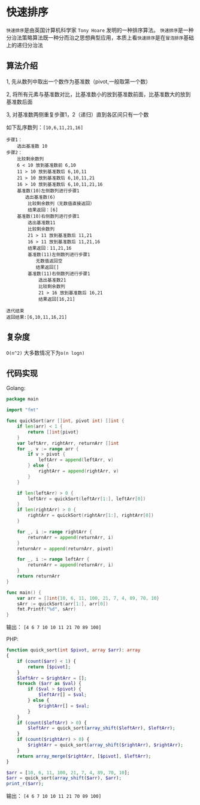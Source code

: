 # 快速排序

`快速排序`是由英国计算机科学家 `Tony Hoare` 发明的一种排序算法。
`快速排序`是一种分治法策略算法既一种分而治之思想典型应用，本质上看`快速排序`是在`冒泡排序`基础上的递归分治法

## 算法介绍

1, 先从数列中取出一个数作为基准数（pivot,一般取第一个数）

2, 将所有元素与基准数对比，比基准数小的放到基准数前面，比基准数大的放到基准数后面

3, 对基准数两侧重复步骤1，2（递归）直到各区间只有一个数


如下乱序数列：`[10,6,11,21,16]`

```
步骤1：
    选出基准数 10
步骤2：
    比较剩余数列
    6 < 10 放到基准数前 6,10
    11 > 10 放到基准数后 6,10,11
    21 > 10 放到基准数后 6,10,11,21
    16 > 10 放到基准数后 6,10,11,21,16
    基准数(10)左侧数列进行步骤1
       选出基准数(6)
        比较剩余数列（无数值直接返回）
        结果返回：[6]
    基准数(10)右侧数列进行步骤1
        选出基准数11
        比较剩余数列
        21 > 11 放到基准数后 11,21
        16 > 11 放到基准数后 11,21,16
        结果返回：11,21,16
        基准数(11)左侧数列进行步骤1
           无数值返回空
           结果返回[]
        基准数(11)右侧数列进行步骤1
            选出基准数21
            比较剩余数列
            21 > 16 放到基准数后 16,21
            结果返回[16,21]

迭代结束
返回结果:[6,10,11,16,21]
```

## 复杂度

`O(n^2)` 大多数情况下为`o(n logn)`

## 代码实现

Golang: 
```go
package main

import "fmt"

func quickSort(arr []int, pivot int) []int {
	if len(arr) < 1 {
		return []int{pivot}
	}
	var leftArr, rightArr, returnArr []int
	for _, v := range arr {
		if v > pivot {
			leftArr = append(leftArr, v)
		} else {
			rightArr = append(rightArr, v)
		}
	}

	if len(leftArr) > 0 {
		leftArr = quickSort(leftArr[1:], leftArr[0])
	}
	if len(rightArr) > 0 {
		rightArr = quickSort(rightArr[1:], rightArr[0])
	}

	for _, i := range rightArr {
		returnArr = append(returnArr, i)
	}
	returnArr = append(returnArr, pivot)

	for _, i := range leftArr {
		returnArr = append(returnArr, i)
	}
	return returnArr
}

func main() {
	var arr = []int{10, 6, 11, 100, 21, 7, 4, 89, 70, 10}
	sArr := quickSort(arr[1:], arr[0])
	fmt.Printf("%d", sArr)
}
```

输出： 
```[4 6 7 10 10 11 21 70 89 100]```

PHP: 
```php
function quick_sort(int $pivot, array $arr): array
{
    if (count($arr) < 1) {
        return [$pivot];
    }
    $leftArr = $rightArr = [];
    foreach ($arr as $val) {
        if ($val > $pivot) {
            $leftArr[] = $val;
        } else {
            $rightArr[] = $val;
        }
    }
    if (count($leftArr) > 0) {
        $leftArr = quick_sort(array_shift($leftArr), $leftArr);
    }
    if (count($rightArr) > 0) {
        $rightArr = quick_sort(array_shift($rightArr), $rightArr);
    }
    return array_merge($rightArr, [$pivot], $leftArr);
}

$arr = [10, 6, 11, 100, 21, 7, 4, 89, 70, 10];
$arr = quick_sort(array_shift($arr), $arr);
print_r($arr);
```

输出： 
```[4 6 7 10 10 11 21 70 89 100]```